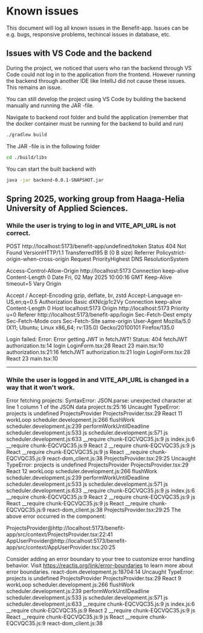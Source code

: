 # Known issues

This document will log all known issues in the Benefit-app.
Issues can be e.g. bugs, responsive problems, techincal 
issues in database, etc.

## Issues with VS Code and the backend

During the project, we noticed that users who ran the backend through VS Code could not log in to the application from the frontend. However running the backend through another IDE like IntelliJ did not cause these issues. This remains an issue.

You can still develop the project using VS Code by building the backend manually and running the JAR -file.

Navigate to backend root folder and build the application (remember that the docker container must be running for the backend to build and run)

```sh
./gradlew build
```

The JAR -file is in the following folder

```sh
cd ./build/libs
```

You can start the built backend with

```sh
java -jar backend-0.0.1-SNAPSHOT.jar      
```

## Spring 2025, working group from Haaga-Helia University of Applied Sciences.

### While the user is trying to log in and VITE_API_URL is not correct.

POST
http://localhost:5173/benefit-app/undefined/token
Status
404
Not Found
VersionHTTP/1.1
Transferred195 B (0 B size)
Referrer Policystrict-origin-when-cross-origin
Request PriorityHighest
DNS ResolutionSystem

Access-Control-Allow-Origin
http://localhost:5173
Connection
keep-alive
Content-Length
0
Date
Fri, 02 May 2025 10:00:16 GMT
Keep-Alive
timeout=5
Vary
Origin

Accept
/
Accept-Encoding
gzip, deflate, br, zstd
Accept-Language
en-US,en;q=0.5
Authorization
Basic dXNlcjp1c2Vy
Connection
keep-alive
Content-Length
0
Host
localhost:5173
Origin
http://localhost:5173
Priority
u=0
Referer
http://localhost:5173/benefit-app/login
Sec-Fetch-Dest
empty
Sec-Fetch-Mode
cors
Sec-Fetch-Site
same-origin
User-Agent
Mozilla/5.0 (X11; Ubuntu; Linux x86_64; rv:135.0) Gecko/20100101 Firefox/135.0

Login failed: Error: Error getting JWT in fetchJWT! Status: 404
fetchJWT authorization.ts:14
login LoginForm.tsx:28
React 23
main.tsx:10
authorization.ts:21:16
fetchJWT authorization.ts:21
login LoginForm.tsx:28
React 23
main.tsx:10

---

### While the user is logged in and VITE_API_URL is changed in a way that it won't work.

Error fetching projects: SyntaxError: JSON.parse: unexpected character at line 1 column 1 of the JSON data project.ts:25:16
Uncaught TypeError: projects is undefined
ProjectsProvider ProjectsProvider.tsx:29
React 11
workLoop scheduler.development.js:266
flushWork scheduler.development.js:239
performWorkUntilDeadline scheduler.development.js:533
js scheduler.development.js:571
js scheduler.development.js:633
__require chunk-EQCVQC35.js:9
js index.js:6
__require chunk-EQCVQC35.js:9
React 2
__require chunk-EQCVQC35.js:9
js React
__require chunk-EQCVQC35.js:9
js React
__require chunk-EQCVQC35.js:9
react-dom_client.js:38
ProjectsProvider.tsx:29:25
Uncaught TypeError: projects is undefined
ProjectsProvider ProjectsProvider.tsx:29
React 12
workLoop scheduler.development.js:266
flushWork scheduler.development.js:239
performWorkUntilDeadline scheduler.development.js:533
js scheduler.development.js:571
js scheduler.development.js:633
__require chunk-EQCVQC35.js:9
js index.js:6
__require chunk-EQCVQC35.js:9
React 2
__require chunk-EQCVQC35.js:9
js React
__require chunk-EQCVQC35.js:9
js React
__require chunk-EQCVQC35.js:9
react-dom_client.js:38
ProjectsProvider.tsx:29:25
The above error occurred in the component:

ProjectsProvider@http://localhost:5173/benefit-app/src/context/ProjectsProvider.tsx:22:41
AppUserProvider@http://localhost:5173/benefit-app/src/context/AppUserProvider.tsx:20:25

Consider adding an error boundary to your tree to customize error handling behavior.
Visit https://reactjs.org/link/error-boundaries to learn more about error boundaries. react-dom.development.js:18704:14
Uncaught TypeError: projects is undefined
ProjectsProvider ProjectsProvider.tsx:29
React 9
workLoop scheduler.development.js:266
flushWork scheduler.development.js:239
performWorkUntilDeadline scheduler.development.js:533
js scheduler.development.js:571
js scheduler.development.js:633
__require chunk-EQCVQC35.js:9
js index.js:6
__require chunk-EQCVQC35.js:9
React 2
__require chunk-EQCVQC35.js:9
js React
__require chunk-EQCVQC35.js:9
js React
__require chunk-EQCVQC35.js:9
react-dom_client.js:38
